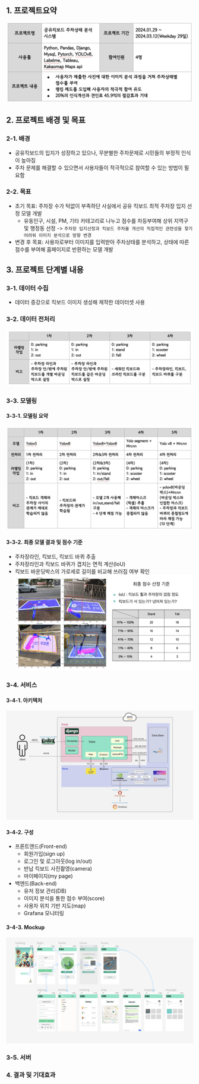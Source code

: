 ## 1. 프로젝트요약

![프로젝트 요약](./assets/kickkick_abs.jpeg)

## 2. 프로젝트 배경 및 목표 
### 2-1. 배경
- 공유킥보드의 입지가 성장하고 있으나, 무분별한 주차문제로 시민들의 부정적 인식이 높아짐
- 주차 문제를 해결할 수 있으면서 사용자들이 적극적으로 참여할 수 있는 방법이 필요함

### 2-2. 목표 
- 초기 목표: 주차장 수가 턱없이 부족하단 사실에서 공유 킥보드 최적 주차장 입지 선정 모델 개발
    - 유동인구, 시설, PM, 기타 카테고리로 나누고 점수를 차등부여해 상위 지역구 및 행정동 선정 -> `주차장 입지선정과 킥보드 주차율 개선의 직접적인 관련성을 찾기 어려워 이미지 분석으로 방향 변경` 
- 변경 후 목표: 사용자로부터 이미지를 입력받아 주차상태를 분석하고, 상태에 따른 점수를 부여해 홈페이지로 반환하는 모델 개발

## 3. 프로젝트 단계별 내용
### 3-1. 데이터 수집 
- 데이터 증강으로 킥보드 이미지 생성해 제작한 데이터셋 사용  
### 3-2. 데이터 전처리
![preprocessing](./assets/kickkick_preprocess.jpeg)

### 3-3. 모델링
#### 3-3-1. 모델링 요약
![modeling](./assets/modeling.jpeg)

#### 3-3-2. 최종 모델 결과 및 점수 기준
- 주차장라인, 킥보드, 킥보드 바퀴 추출
- 주차장라인과 킥보드 바퀴가 겹치는 면적 계산(IoU)
- 킥보드 바운딩박스의 가로세로 길이를 비교해 쓰러짐 여부 확인
![modelresult](./assets/modelresult.jpeg)

### 3-4. 서비스
#### 3-4-1. 아키텍처
![service](./assets/service.jpeg)

#### 3-4-2. 구성
- 프론트엔드(Front-end)
    - 회원가입(sign up)
    - 로그인 및 로그아웃(log in/out)
    - 반납 킥보드 사진촬영(camera)
    - 마이페이지(my page)
- 백엔드(Back-end)
    - 유저 정보 관리(DB)
    - 이미지 분석을 통한 점수 부여(score)
    - 사용자 위치 기반 지도(map)
    - Grafana 모니터링

#### 3-4-3. Mockup
![mockup](./assets/mockup.jpeg)

### 3-5. 서버

### 4. 결과 및 기대효과
